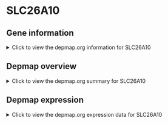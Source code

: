 <h1>SLC26A10</h1>

<h2>Gene information</h2>
<details>
  <summary>Click to view the depmap.org information for SLC26A10</summary>
  <iframe src="https://depmap.org/portal/gene/SLC26A10?tab=about" style="border:none;width:100%;height:800px"></iframe>
</details>

<h2>Depmap overview</h2>
<details>
  <summary>Click to view the depmap.org summary for SLC26A10</summary>
  <iframe src="https://depmap.org/portal/gene/SLC26A10?tab=overview" style="border:none;width:100%;height:800px"></iframe>
</details>

<h2>Depmap expression</h2>
<details>
  <summary>Click to view the depmap.org expression data for SLC26A10</summary>
  <iframe src="https://depmap.org/portal/gene/SLC26A10?tab=characterization" style="border:none;width:100%;height:800px"></iframe>
</details>


<!--
<h2>Reactome Pathway diagram</h2>
PNAME
-->


